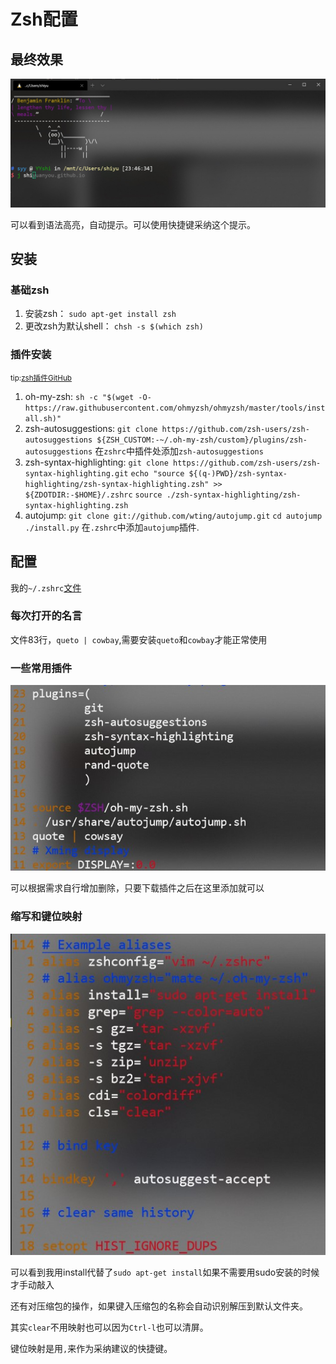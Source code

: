 # Zsh配置

## 最终效果

![Zsh](./img/zsh.jpg)

可以看到语法高亮，自动提示。可以使用快捷键采纳这个提示。

## 安装

### 基础zsh

1. 安装zsh：
   `sudo apt-get install zsh`
2. 更改zsh为默认shell：
   `chsh -s $(which zsh)`

### 插件安装

<small>tip:[zsh插件GitHub](https://github.com/zsh-users)</small>

1. oh-my-zsh:
   `sh -c "$(wget -O- https://raw.githubusercontent.com/ohmyzsh/ohmyzsh/master/tools/install.sh)"`
2. zsh-autosuggestions:
   `git clone https://github.com/zsh-users/zsh-autosuggestions ${ZSH_CUSTOM:-~/.oh-my-zsh/custom}/plugins/zsh-autosuggestions`
   在`zshrc`中插件处添加`zsh-autosuggestions`
3. zsh-syntax-highlighting:
   `git clone https://github.com/zsh-users/zsh-syntax-highlighting.git`
   `echo "source ${(q-)PWD}/zsh-syntax-highlighting/zsh-syntax-highlighting.zsh" >> ${ZDOTDIR:-$HOME}/.zshrc`
   `source ./zsh-syntax-highlighting/zsh-syntax-highlighting.zsh`
4. autojump:
   `git clone git://github.com/wting/autojump.git`
   `cd autojump`
   `./install.py`
   在`.zshrc`中添加`autojump`插件.

## 配置

我的`~/.zshrc`[文件](./zshrc)

### 每次打开的名言

文件83行，`queto | cowbay`,需要安装`queto`和`cowbay`才能正常使用

### 一些常用插件

![插件](img/plugins.jpg)

可以根据需求自行增加删除，只要下载插件之后在这里添加就可以

### 缩写和键位映射

![alias](img/alias.jpg)

可以看到我用install代替了`sudo apt-get install`如果不需要用sudo安装的时候才手动敲入

还有对压缩包的操作，如果键入压缩包的名称会自动识别解压到默认文件夹。

其实`clear`不用映射也可以因为`Ctrl-l`也可以清屏。

键位映射是用`,`来作为采纳建议的快捷键。
